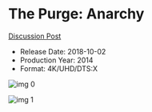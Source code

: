 # The Purge: Anarchy

[Discussion Post](https://www.avsforum.com/threads/bass-eq-for-filtered-movies.2995212/post-56830150)

* Release Date: 2018-10-02
* Production Year: 2014
* Format: 4K/UHD/DTS:X

![img 0](https://fanart.tv/fanart/movies/238636/moviethumb/the-purge-anarchy-57eec56598115.jpg)

![img 1](https://i.imgur.com/takIBtw.png)

